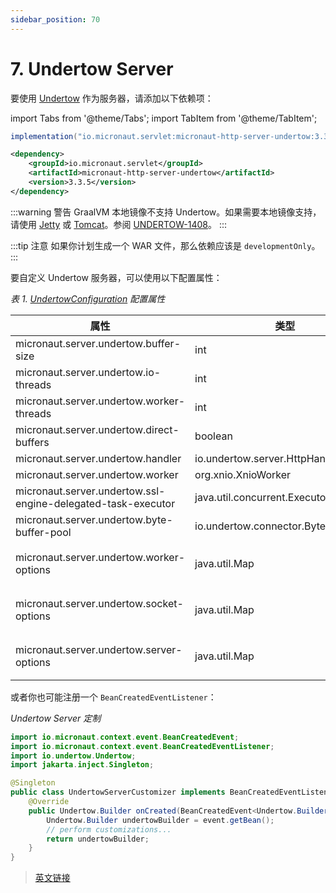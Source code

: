 ```yaml
---
sidebar_position: 70
---
```


# 7. Undertow Server

要使用 [Undertow](http://undertow.io/) 作为服务器，请添加以下依赖项：


import Tabs from '@theme/Tabs';
import TabItem from '@theme/TabItem';

<Tabs>
  <TabItem value="Gradle" label="Gradle">

```groovy
implementation("io.micronaut.servlet:micronaut-http-server-undertow:3.3.5")
```

  </TabItem>
  <TabItem value="Maven" label="Maven">

```xml
<dependency>
    <groupId>io.micronaut.servlet</groupId>
    <artifactId>micronaut-http-server-undertow</artifactId>
    <version>3.3.5</version>
</dependency>
```

  </TabItem>
</Tabs>

:::warning 警告
GraalVM 本地镜像不支持 Undertow。如果需要本地镜像支持，请使用 [Jetty](../servlet/jetty.html) 或 [Tomcat](../servlet/tomcat.html)。参阅 [UNDERTOW-1408](https://issues.redhat.com/projects/UNDERTOW/issues/UNDERTOW-1408)。
:::

:::tip 注意
如果你计划生成一个 WAR 文件，那么依赖应该是 `developmentOnly`。
:::

要自定义 Undertow 服务器，可以使用以下配置属性：

*表 1. [UndertowConfiguration](https://micronaut-projects.github.io/micronaut-servlet/3.3.5/api/io/micronaut/servlet/undertow/UndertowConfiguration.html) 配置属性*

|属性|类型|描述|
|--|--|--|
|micronaut.server.undertow.buffer-size|int||
|micronaut.server.undertow.io-threads|int||
|micronaut.server.undertow.worker-threads|int||
|micronaut.server.undertow.direct-buffers|boolean|
|micronaut.server.undertow.handler|io.undertow.server.HttpHandler||
|micronaut.server.undertow.worker|org.xnio.XnioWorker||
|micronaut.server.undertow.ssl-engine-delegated-task-executor|java.util.concurrent.Executor||
|micronaut.server.undertow.byte-buffer-pool|io.undertow.connector.ByteBufferPool||
|micronaut.server.undertow.worker-options|java.util.Map|设置 worker 选项。|
|micronaut.server.undertow.socket-options|java.util.Map|设置 socket 选项。|
|micronaut.server.undertow.server-options|java.util.Map|设置 server 选项。|

或者你也可能注册一个 `BeanCreatedEventListener`：

*Undertow Server 定制*

```java
import io.micronaut.context.event.BeanCreatedEvent;
import io.micronaut.context.event.BeanCreatedEventListener;
import io.undertow.Undertow;
import jakarta.inject.Singleton;

@Singleton
public class UndertowServerCustomizer implements BeanCreatedEventListener<Undertow.Builder> {
    @Override
    public Undertow.Builder onCreated(BeanCreatedEvent<Undertow.Builder> event) {
        Undertow.Builder undertowBuilder = event.getBean();
        // perform customizations...
        return undertowBuilder;
    }
}
```

> [英文链接](https://micronaut-projects.github.io/micronaut-servlet/3.3.5/guide/index.html#undertow)
